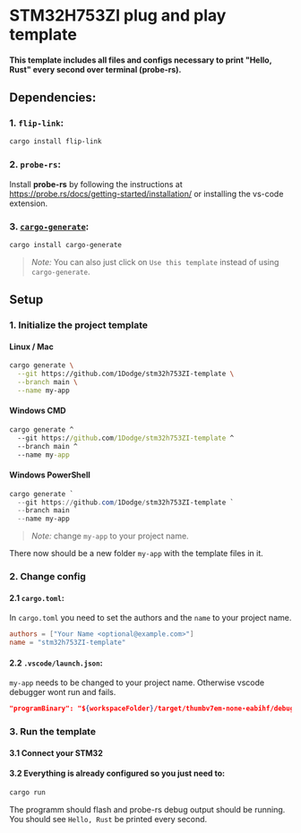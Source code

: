 # STM32H753ZI plug and play template

#### This template includes all files and configs necessary to print "Hello, Rust" every second over terminal (probe-rs).

## Dependencies:

### 1. `flip-link`:

```bash
cargo install flip-link
```

### 2. `probe-rs`:

Install **probe-rs** by following the instructions at <https://probe.rs/docs/getting-started/installation/> or installing the vs-code extension.

### 3. [`cargo-generate`]:

```bash
cargo install cargo-generate
```

[`cargo-generate`]: https://crates.io/crates/cargo-generate

> *Note:* You can also just click on `Use this template` instead of using `cargo-generate`.

## Setup

### 1. Initialize the project template
#### Linux / Mac
```bash
cargo generate \
  --git https://github.com/1Dodge/stm32h753ZI-template \
  --branch main \
  --name my-app
```

#### Windows CMD
```cmd
cargo generate ^
  --git https://github.com/1Dodge/stm32h753ZI-template ^
  --branch main ^
  --name my-app
```

#### Windows PowerShell
```powershell
cargo generate `
  --git https://github.com/1Dodge/stm32h753ZI-template `
  --branch main `
  --name my-app
```

> *Note:* change `my-app` to your project name.

There now should be a new folder `my-app` with the template files in it.

### 2. Change config
#### 2.1 `cargo.toml`:
In `cargo.toml` you need to set the authors and the `name` to your project name.
```toml
authors = ["Your Name <optional@example.com>"]
name = "stm32h753ZI-template"
```

#### 2.2 `.vscode/launch.json`:
`my-app` needs to be changed to your project name. Otherwise vscode debugger wont run and fails.
```json
"programBinary": "${workspaceFolder}/target/thumbv7em-none-eabihf/debug/my-app",
```

### 3. Run the template

#### 3.1 Connect your STM32

#### 3.2 Everything is already configured so you just need to:
```bash
cargo run
```

The programm should flash and probe-rs debug output should be running. You should see `Hello, Rust` be printed every second.
